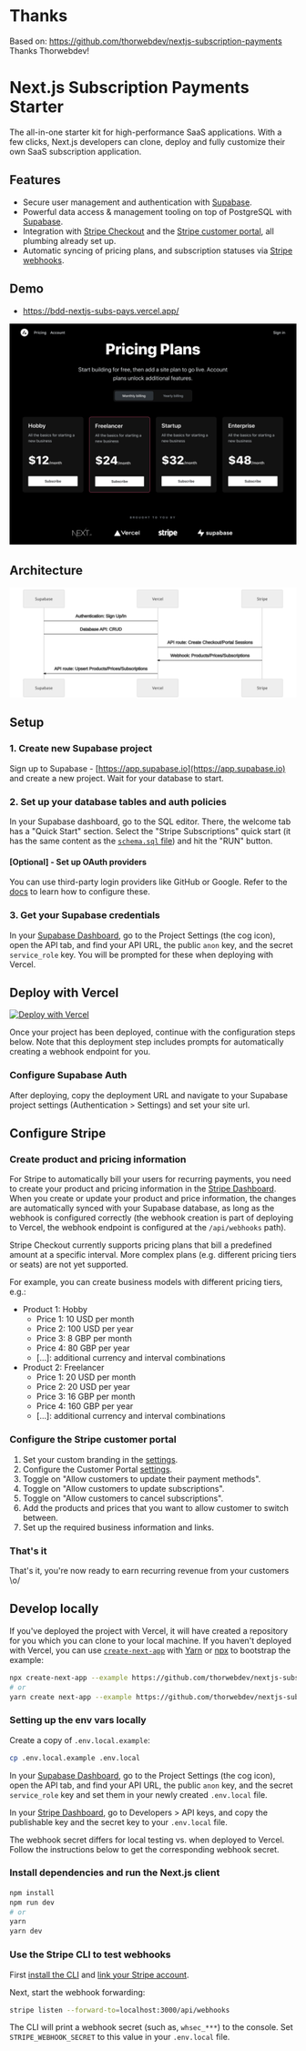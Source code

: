 # Thanks
Based on: https://github.com/thorwebdev/nextjs-subscription-payments
Thanks Thorwebdev!

# Next.js Subscription Payments Starter

The all-in-one starter kit for high-performance SaaS applications. With a few clicks, Next.js developers can clone, deploy and fully customize their own SaaS subscription application.

## Features

- Secure user management and authentication with [Supabase](https://supabase.io/docs/guides/auth).
- Powerful data access & management tooling on top of PostgreSQL with [Supabase](https://supabase.io/docs/guides/database).
- Integration with [Stripe Checkout](https://stripe.com/docs/payments/checkout) and the [Stripe customer portal](https://stripe.com/docs/billing/subscriptions/customer-portal), all plumbing already set up.
- Automatic syncing of pricing plans, and subscription statuses via [Stripe webhooks](https://stripe.com/docs/webhooks).

## Demo

- https://bdd-nextjs-subs-pays.vercel.app/

[![Screenshot of demo](./public/demo.png)](https://nextjs-subscription-payments-starter.vercel.app/)

## Architecture

![Architecture diagram](./public/architecture_diagram.svg)

## Setup

### 1. Create new Supabase project

Sign up to Supabase - [https://app.supabase.io](https://app.supabase.io) and create a new project. Wait for your database to start.

### 2. Set up your database tables and auth policies

In your Supabase dashboard, go to the SQL editor. There, the welcome tab has a "Quick Start" section. Select the "Stripe Subscriptions" quick start (it has the same content as the [`schema.sql` file](./schema.sql)) and hit the "RUN" button.

#### [Optional] - Set up OAuth providers

You can use third-party login providers like GitHub or Google. Refer to the [docs](https://supabase.io/docs/guides/auth#third-party-logins) to learn how to configure these.

### 3. Get your Supabase credentials

In your [Supabase Dashboard](https://app.supabase.io/), go to the Project Settings (the cog icon), open the API tab, and find your API URL, the public `anon` key, and the secret `service_role` key. You will be prompted for these when deploying with Vercel.

## Deploy with Vercel

[![Deploy with Vercel](https://vercel.com/button)](https://vercel.com/new/git/external?repository-url=https%3A%2F%2Fgithub.com%2Fthorwebdev%2Fnextjs-subscription-payments&env=NEXT_PUBLIC_SUPABASE_URL,NEXT_PUBLIC_SUPABASE_ANON_KEY,SUPABASE_SERVICE_ROLE_KEY&envDescription=Add%20your%20API%20keys%20from%20the%20Supabase%20Dashboard&project-name=nextjs-subscription-payments&repo-name=nextjs-subscription-payments&demo-title=Next.js%20Subscription%20Payments%20Starter%20Demo&demo-url=https%3A%2F%2Fnextjs-subscription-payments-starter.vercel.app%2F&demo-image=https%3A%2F%2Fnextjs-subscription-payments-starter.vercel.app%2Fdemo.png&integration-ids=oac_pb1dqJT8Ry2D99Q0o9qXWIhJ)

Once your project has been deployed, continue with the configuration steps below. Note that this deployment step includes prompts for automatically creating a webhook endpoint for you.

### Configure Supabase Auth

After deploying, copy the deployment URL and navigate to your Supabase project settings (Authentication > Settings) and set your site url.

## Configure Stripe

### Create product and pricing information

For Stripe to automatically bill your users for recurring payments, you need to create your product and pricing information in the [Stripe Dashboard](https://dashboard.stripe.com/test/products). When you create or update your product and price information, the changes are automatically synced with your Supabase database, as long as the webhook is configured correctly (the webhook creation is part of deploying to Vercel, the webhook endpoint is configured at the `/api/webhooks` path).

Stripe Checkout currently supports pricing plans that bill a predefined amount at a specific interval. More complex plans (e.g. different pricing tiers or seats) are not yet supported.

For example, you can create business models with different pricing tiers, e.g.:

- Product 1: Hobby
  - Price 1: 10 USD per month
  - Price 2: 100 USD per year
  - Price 3: 8 GBP per month
  - Price 4: 80 GBP per year
  - [...]: additional currency and interval combinations
- Product 2: Freelancer
  - Price 1: 20 USD per month
  - Price 2: 20 USD per year
  - Price 3: 16 GBP per month
  - Price 4: 160 GBP per year
  - [...]: additional currency and interval combinations

### Configure the Stripe customer portal

1. Set your custom branding in the [settings](https://dashboard.stripe.com/settings/branding).
1. Configure the Customer Portal [settings](https://dashboard.stripe.com/test/settings/billing/portal).
1. Toggle on "Allow customers to update their payment methods".
1. Toggle on "Allow customers to update subscriptions".
1. Toggle on "Allow customers to cancel subscriptions".
1. Add the products and prices that you want to allow customer to switch between.
1. Set up the required business information and links.

### That's it

That's it, you're now ready to earn recurring revenue from your customers \o/

## Develop locally

If you've deployed the project with Vercel, it will have created a repository for you which you can clone to your local machine. If you haven't deployed with Vercel, you can use [`create-next-app`](https://github.com/vercel/next.js/tree/canary/packages/create-next-app) with [Yarn](https://yarnpkg.com/lang/en/docs/cli/create/) or [npx](https://github.com/zkat/npx#readme) to bootstrap the example:

```bash
npx create-next-app --example https://github.com/thorwebdev/nextjs-subscription-payments my-saas-app
# or
yarn create next-app --example https://github.com/thorwebdev/nextjs-subscription-payments my-saas-app
```

### Setting up the env vars locally

Create a copy of `.env.local.example`:

```bash
cp .env.local.example .env.local
```

In your [Supabase Dashboard](https://app.supabase.io/), go to the Project Settings (the cog icon), open the API tab, and find your API URL, the public `anon` key, and the secret `service_role` key and set them in your newly created `.env.local` file.

In your [Stripe Dashboard](https://dashboard.stripe.com/apikeys), go to Developers > API keys, and copy the publishable key and the secret key to your `.env.local` file.

The webhook secret differs for local testing vs. when deployed to Vercel. Follow the instructions below to get the corresponding webhook secret.

### Install dependencies and run the Next.js client

```bash
npm install
npm run dev
# or
yarn
yarn dev
```

### Use the Stripe CLI to test webhooks

First [install the CLI](https://stripe.com/docs/stripe-cli) and [link your Stripe account](https://stripe.com/docs/stripe-cli#login-account).

Next, start the webhook forwarding:

```bash
stripe listen --forward-to=localhost:3000/api/webhooks
```

The CLI will print a webhook secret (such as, `whsec_***`) to the console. Set `STRIPE_WEBHOOK_SECRET` to this value in your `.env.local` file.
